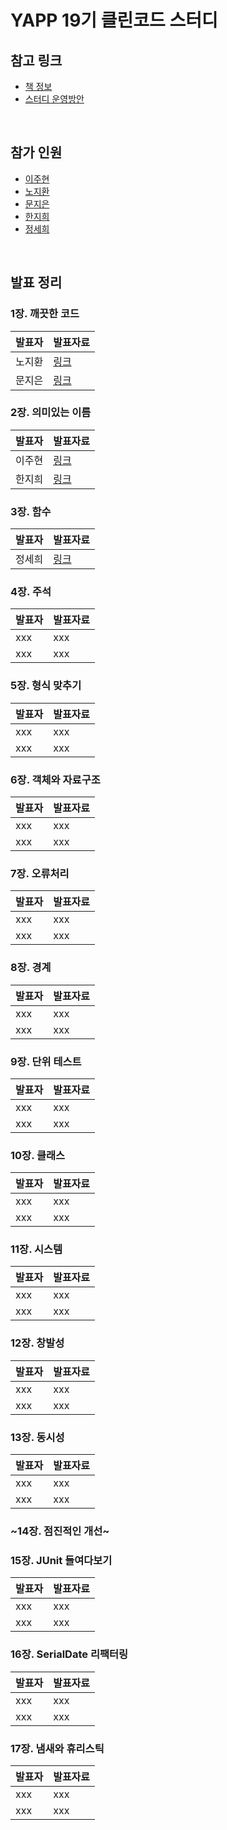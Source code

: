 # YAPP 19기 클린코드 스터디

## 참고 링크
- [책 정보](http://www.yes24.com/Product/Goods/11681152)
- [스터디 운영방안](https://zzang9haha.notion.site/YAPP-Clean-Code-44cc471c9ec449c388c44fea7a2771d3)

<br>

## 참가 인원
- [이주현](https://github.com/JuHyun419)
- [노지환](https://github.com/Ji-Ha)
- [문지은](https://github.com/s2moon98)
- [한지희]()
- [정세희]()

<br>

## 발표 정리

### 1장. 깨끗한 코드

| 발표자 | 발표자료 |
|------|--------|
| 노지환  | [링크](https://github.com/YAPP-19th/Clean-Code-Study/blob/main/1%EC%9E%A5/1%EC%9E%A5_%EA%B9%A8%EB%81%97%ED%95%9C%20%EC%BD%94%EB%93%9C_%EB%85%B8%EC%A7%80%ED%99%98.pdf)    |
| 문지은  | [링크](https://github.com/YAPP-19th/Clean-Code-Study/blob/main/1%EC%9E%A5/1%EC%9E%A5_%EA%B9%A8%EB%81%97%ED%95%9C%EC%BD%94%EB%93%9C_%EB%AC%B8%EC%A7%80%EC%9D%80.md)    |

### 2장. 의미있는 이름

| 발표자 | 발표자료 |
|------|--------|
| 이주현  | [링크](https://github.com/YAPP-19th/Clean-Code-Study/blob/main/2%EC%9E%A5/2%EC%9E%A5_%EC%9D%98%EB%AF%B8%EC%9E%88%EB%8A%94%EC%9D%B4%EB%A6%84_%EC%9D%B4%EC%A3%BC%ED%98%84.md)    |
| 한지희  | [링크](https://github.com/YAPP-19th/Clean-Code-Study/blob/main/2%EC%9E%A5/2%EC%9E%A5_%EC%9D%98%EB%AF%B8%EC%9E%88%EB%8A%94%EC%9D%B4%EB%A6%84_%ED%95%9C%EC%A7%80%ED%9D%AC.md)    |

### 3장. 함수

| 발표자 | 발표자료 |
|------|--------|
| 정세희  | [링크](https://github.com/YAPP-19th/Clean-Code-Study/blob/main/3%EC%9E%A5/sehee-3.md)    |

### 4장. 주석

| 발표자 | 발표자료 |
|------|--------|
| xxx  | xxx    |
| xxx  | xxx    |

### 5장. 형식 맞추기

| 발표자 | 발표자료 |
|------|--------|
| xxx  | xxx    |
| xxx  | xxx    |

### 6장. 객체와 자료구조

| 발표자 | 발표자료 |
|------|--------|
| xxx  | xxx    |
| xxx  | xxx    |

### 7장. 오류처리

| 발표자 | 발표자료 |
|------|--------|
| xxx  | xxx    |
| xxx  | xxx    |

### 8장. 경계

| 발표자 | 발표자료 |
|------|--------|
| xxx  | xxx    |
| xxx  | xxx    |

### 9장. 단위 테스트

| 발표자 | 발표자료 |
|------|--------|
| xxx  | xxx    |
| xxx  | xxx    |

### 10장. 클래스

| 발표자 | 발표자료 |
|------|--------|
| xxx  | xxx    |
| xxx  | xxx    |

### 11장. 시스템

| 발표자 | 발표자료 |
|------|--------|
| xxx  | xxx    |
| xxx  | xxx    |

### 12장. 창발성

| 발표자 | 발표자료 |
|------|--------|
| xxx  | xxx    |
| xxx  | xxx    |

### 13장. 동시성

| 발표자 | 발표자료 |
|------|--------|
| xxx  | xxx    |
| xxx  | xxx    |

### ~14장. 점진적인 개선~

### 15장. JUnit 들여다보기

| 발표자 | 발표자료 |
|------|--------|
| xxx  | xxx    |
| xxx  | xxx    |

### 16장. SerialDate 리팩터링

| 발표자 | 발표자료 |
|------|--------|
| xxx  | xxx    |
| xxx  | xxx    |

### 17장. 냄새와 휴리스틱

| 발표자 | 발표자료 |
|------|--------|
| xxx  | xxx    |
| xxx  | xxx    |
